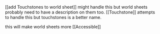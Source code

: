 [[add Touchstones to world sheet]] might handle this but world sheets probably need to have a description on them too. [[Touchstone]] attempts to handle this but touchstones is a better name.

this will make world sheets more [[Accessible]]